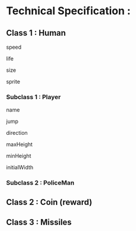 # Technical Specification : 

## Class 1 : Human

speed

life 

size

sprite

### Subclass 1 : Player 

name

jump

direction

maxHeight

minHeight

initialWidth


### Subclass 2 : PoliceMan 

## Class 2 : Coin (reward)

## Class 3 : Missiles 
 

